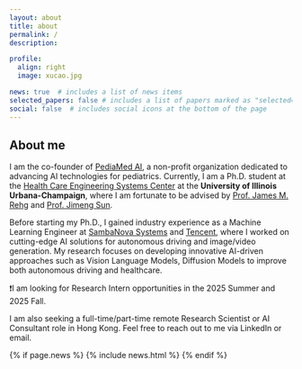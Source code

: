 ```yaml
---
layout: about
title: about
permalink: /
description: 

profile:
  align: right
  image: xucao.jpg

news: true  # includes a list of news items
selected_papers: false # includes a list of papers marked as "selected={true}"
social: false  # includes social icons at the bottom of the page
---
```


## About me

I am the co-founder of [PediaMed AI](https://pediamedai.com/), a non-profit organization dedicated to advancing AI technologies for pediatrics. Currently, I am a Ph.D. student at the [Health Care Engineering Systems Center](https://healtheng.illinois.edu/) at the **University of Illinois Urbana-Champaign**, where I am fortunate to be advised by [Prof. James M. Rehg](https://rehg.org/) and [Prof. Jimeng Sun](https://www.sunlab.org/).

Before starting my Ph.D., I gained industry experience as a Machine Learning Engineer at [SambaNova Systems](https://sambanova.ai/) and [Tencent](https://www.tencent.com/en-us/about.html), where I worked on cutting-edge AI solutions for autonomous driving and image/video generation. My research focuses on developing innovative AI-driven approaches such as Vision Language Models, Diffusion Models to improve both autonomous driving and healthcare.

❗I am looking for Research Intern opportunities in the 2025 Summer and 2025 Fall.

I am also seeking a full-time/part-time remote Research Scientist or AI Consultant role in Hong Kong. Feel free to reach out to me via LinkedIn or email.

{% if page.news %}
  {% include news.html %}
{% endif %}
